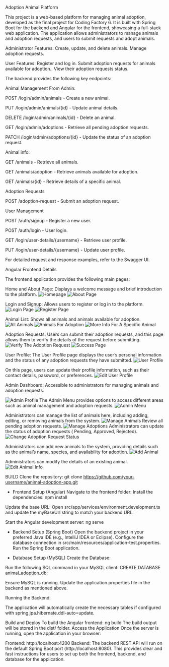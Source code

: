 Adoption Animal Platform

This project is a web-based platform for managing animal adoption, developed as the final project for Coding Factory 6.
It is built with Spring Boot for the backend and Angular for the frontend, showcasing a full-stack web application.
The application allows administrators to manage animals and adoption requests, and users to submit requests and adopt animals.


Administrator Features:
Create, update, and delete animals.
Manage adoption requests.


User Features:
Register and log in.
Submit adoption requests for animals available for adoption..
View their adoption requests status.


The backend provides the following key endpoints:

Animal Management From Admin:

POST /login/admin/animals - Create a new animal.

PUT /login/admin/animals/{id} - Update animal details.

DELETE /login/admin/animals/{id} - Delete an animal.

GET /login/admin/adoptions - Retrieve all pending adoption requests.

PATCH /login/admin/adoptions/{id} - Update the status of an adoption request.


Animal info:

GET /animals - Retrieve all animals.

GET /animals/adoption - Retrieve animals available for adoption.

GET /animals/{id} - Retrieve details of a specific animal.

Adoption Requests

POST /adoption-request - Submit an adoption request.



User Management

POST /auth/signup - Register a new user.

POST /auth/login - User login.

GET /login/user-details/{username} - Retrieve user profile.

PUT /login/user-details/{username} - Update user profile.


For detailed request and response examples, refer to the Swagger UI.



Angular Frontend Details

The frontend application provides the following main pages:

Home and About Page:
Displays a welcome message and brief introduction to the platform.
![Homepage](./images/Homepage.JPG)
![About Page](./images/AboutPage.JPG)


Login and Signup:
Allows users to register or log in to the platform.
![Login Page](./images/LoginPage.JPG)
![Register Page](./images/RegisterPage.JPG)


Animal List:
Shows all animals and animals available for adoption.
![All Animals](./images/AllAnimals.JPG)
![Animals For Adoption](./images/AnimalsForAdoption.JPG)
![More Info For A Specific Animal](./images/MoreInfoForASpecifinAnimal.JPG)

Adoption Requests:
Users can submit their adoption requests, and this page allows them to verify the details of the request before submitting.
![Verify The Adoption Request](./images/VerifyTheAdoptionRequest.JPG)
![Success Page](./images/SuccessPage.JPG)

User Profile:
The User Profile page displays the user’s personal information and the status of any adoption requests they have submitted.
![User Profile](./images/UserProfile.JPG)

On this page, users can update their profile information, such as their contact details, password, or preferences.
![Edit User Profile](./images/EditUserProfile.JPG)

Admin Dashboard:
Accessible to administrators for managing animals and adoption requests.

![Admin Profile](./images/AdminProfile.JPG)
The Admin Menu provides options to access different areas such as animal management and adoption requests.
![Admin Menu](./images/AdminMenu.JPG)

Administrators can manage the list of animals here, including adding, editing, or removing animals from the system.
![Manage Animals](./images/ManageAnimals.JPG)
Review all pending adoption requests.
![Manage Adoptions](./images/ManagaAdoptions.JPG)
Administrators can update the status of adoption requests ( Pending, Approved, Rejected).
![Change Adoption Request Status](./images/ChangeAdoptionRequestStatus.JPG)

Administrators can add new animals to the system, providing details such as the animal’s name, species, and availability for adoption.
![Add Animal](./images/AddAnimal.JPG)

Administrators can modify the details of an existing animal.
![Edit Animal Info](./images/EditAnimalInfo.JPG)

BUILD
Clone the repository:
git clone https://github.com/your-username/animal-adoption-app.git


- Frontend Setup (Angular)
Navigate to the frontend folder:
Install the dependencies:
npm install

Update the base URL:
Open src/app/services/environment.development.ts and update the myBaseUrl string to match your backend URL.

Start the Angular development server:
ng serve


- Backend Setup (Spring Boot)
Open the backend project in your preferred Java IDE (e.g., IntelliJ IDEA or Eclipse).
Configure the database connection in src/main/resources/application-test.properties.
Run the Spring Boot application.


- Database Setup (MySQL)
Create the Database:

Run the following SQL command in your MySQL client:
CREATE DATABASE animal_adoption_db;

Ensure MySQL is running.
Update the application.properties file in the backend as mentioned above.

Running the Backend:

The application will automatically create the necessary tables if configured with spring.jpa.hibernate.ddl-auto=update.


Build and Deploy
To build the Angular frontend:
ng build
The build output will be stored in the dist/ folder.
Access the Application
Once the server is running, open the application in your browser:

Frontend: http://localhost:4200
Backend: The backend REST API will run on the default Spring Boot port (http://localhost:8080).
This provides clear and fast instructions for users to set up both the frontend, backend, and database for the application.





